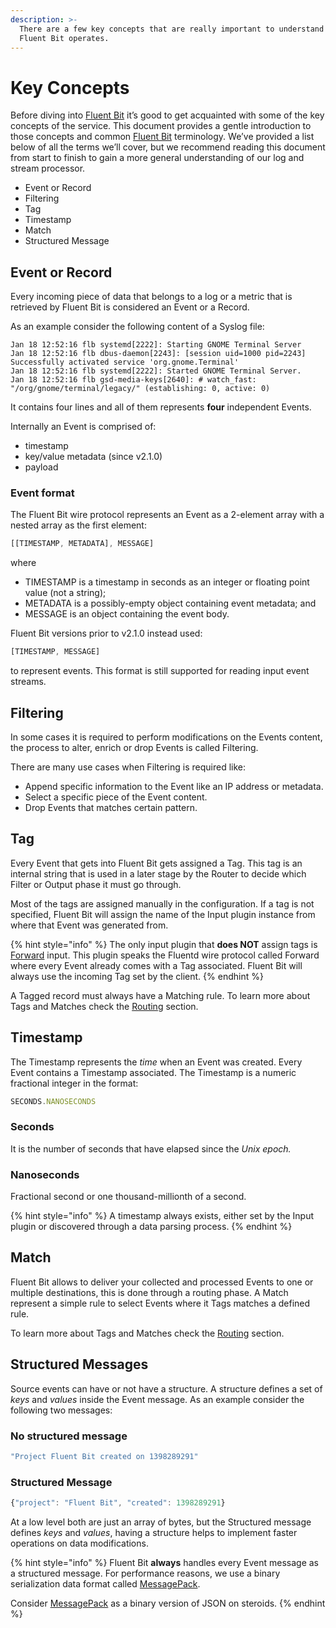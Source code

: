 ```yaml
---
description: >-
  There are a few key concepts that are really important to understand how
  Fluent Bit operates.
---
```


# Key Concepts

Before diving into [Fluent Bit](https://fluentbit.io) it’s good to get acquainted with some of the key concepts of the service. This document provides a gentle introduction to those concepts and common [Fluent Bit](https://fluentbit.io) terminology. We’ve provided a list below of all the terms we’ll cover, but we recommend reading this document from start to finish to gain a more general understanding of our log and stream processor.

* Event or Record
* Filtering
* Tag
* Timestamp
* Match
* Structured Message

## Event or Record

Every incoming piece of data that belongs to a log or a metric that is retrieved by Fluent Bit is considered an Event or a Record.

As an example consider the following content of a Syslog file:

```text
Jan 18 12:52:16 flb systemd[2222]: Starting GNOME Terminal Server
Jan 18 12:52:16 flb dbus-daemon[2243]: [session uid=1000 pid=2243] Successfully activated service 'org.gnome.Terminal'
Jan 18 12:52:16 flb systemd[2222]: Started GNOME Terminal Server.
Jan 18 12:52:16 flb gsd-media-keys[2640]: # watch_fast: "/org/gnome/terminal/legacy/" (establishing: 0, active: 0)
```

It contains four lines and all of them represents **four** independent Events.

Internally an Event is comprised of:

* timestamp
* key/value metadata (since v2.1.0)
* payload

### Event format

The Fluent Bit wire protocol represents an Event as a 2-element array
with a nested array as the first element:

```javascript
[[TIMESTAMP, METADATA], MESSAGE]
```

where

* TIMESTAMP is a timestamp in seconds as an integer or floating point value (not a string);
* METADATA is a possibly-empty object containing event metadata; and
* MESSAGE is an object containing the event body.

Fluent Bit versions prior to v2.1.0 instead used:

```javascript
[TIMESTAMP, MESSAGE]
```

to represent events. This format is still supported for reading input event
streams.

## Filtering

In some cases it is required to perform modifications on the Events content, the process to alter, enrich or drop Events is called Filtering.

There are many use cases when Filtering is required like:

* Append specific information to the Event like an IP address or metadata.
* Select a specific piece of the Event content.
* Drop Events that matches certain pattern.

## Tag

Every Event that gets into Fluent Bit gets assigned a Tag. This tag is an internal string that is used in a later stage by the Router to decide which Filter or Output phase it must go through.

Most of the tags are assigned manually in the configuration. If a tag is not specified, Fluent Bit will assign the name of the Input plugin instance from where that Event was generated from.

{% hint style="info" %}
The only input plugin that **does NOT** assign tags is [Forward](../pipeline/inputs/forward.md) input. This plugin speaks the Fluentd wire protocol called Forward where every Event already comes with a Tag associated. Fluent Bit will always use the incoming Tag set by the client.
{% endhint %}

A Tagged record must always have a Matching rule. To learn more about Tags and Matches check the [Routing](data-pipeline/router.md) section.

## Timestamp

The Timestamp represents the _time_ when an Event was created. Every Event contains a Timestamp associated. The Timestamp is a numeric fractional integer in the format:

```javascript
SECONDS.NANOSECONDS
```

### Seconds

It is the number of seconds that have elapsed since the _Unix epoch._

### Nanoseconds

Fractional second or one thousand-millionth of a second.

{% hint style="info" %}
A timestamp always exists, either set by the Input plugin or discovered through a data parsing process.
{% endhint %}

## Match

Fluent Bit allows to deliver your collected and processed Events to one or multiple destinations, this is done through a routing phase. A Match represent a simple rule to select Events where it Tags matches a defined rule.

To learn more about Tags and Matches check the [Routing](data-pipeline/router.md) section.

## Structured Messages

Source events can have or not have a structure. A structure defines a set of _keys_ and _values_ inside the Event message. As an example consider the following two messages:

### No structured message

```javascript
"Project Fluent Bit created on 1398289291"
```

### Structured Message

```javascript
{"project": "Fluent Bit", "created": 1398289291}
```

At a low level both are just an array of bytes, but the Structured message defines _keys_ and _values_, having a structure helps to implement faster operations on data modifications.

{% hint style="info" %}
Fluent Bit **always** handles every Event message as a structured message.
For performance reasons, we use a binary serialization data format called [MessagePack](https://msgpack.org/).

Consider [MessagePack](https://msgpack.org/) as a binary version of JSON on steroids.
{% endhint %}

